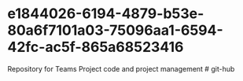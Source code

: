# e1844026-6194-4879-b53e-80a6f7101a03-75096aa1-6594-42fc-ac5f-865a68523416
Repository for Teams Project code and project management
#   g i t - h u b  
 